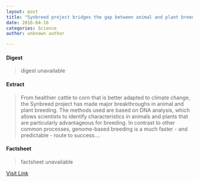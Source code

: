 ```yaml
---
layout: post
title: "Synbreed project bridges the gap between animal and plant breeding"
date: 2016-04-16
categories: Science
author: unknown author

---
```



#### Digest
>digest unavailable

#### Extract
>From healthier cattle to corn that is better adapted to climate change, the Synbreed project has made major breakthroughs in animal and plant breeding. The methods used are based on DNA analysis, which allows scientists to identify characteristics in animals and plants that are particularly advantageous for breeding. In contrast to other common processes, genome-based breeding is a much faster - and predictable - route to success....

#### Factsheet
>factsheet unavailable

[Visit Link](http://phys.org/news344773856.html)


